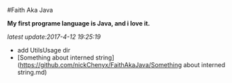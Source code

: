 #Faith Aka Java

**My first programe language is Java, and i love it.**  

  
*latest update:2017-4-12 19:25:19*
- add UtilsUsage dir
- [Something about interned string](https://github.com/nickChenyx/FaithAkaJava/Something about interned string.md)